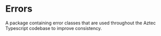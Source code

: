 # Errors
A package containing error classes that are used throughout the Aztec Typescript codebase to improve consistency.
